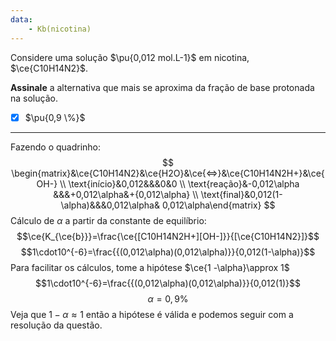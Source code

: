 ```yaml
---
data:
    - Kb(nicotina)
---
```


Considere uma solução $\pu{0,012 mol.L-1}$ em nicotina, $\ce{C10H14N2}$.

**Assinale** a alternativa que mais se aproxima da fração de base protonada na solução.

- [x] $\pu{0,9 \%}$

---

Fazendo o quadrinho:
$$
    \begin{matrix}&\ce{C10H14N2}&\ce{H2O}&\ce{<=>}&\ce{C10H14N2H+}&\ce{OH-} \\ \text{início}&0,012&&&0&0 \\ \text{reação}&-0,012\alpha &&&+0,012\alpha&+{0,012\alpha}  \\ \text{final}&0,012(1-\alpha)&&&0,012\alpha& 0,012\alpha\end{matrix}
$$
Cálculo de $\alpha$ a partir da constante de equilíbrio:
$$\ce{K_{\ce{b}}}=\frac{\ce{[C10H14N2H+][OH-]}}{[\ce{C10H14N2}]}$$
$$1\cdot10^{-6}=\frac{{(0,012\alpha)(0,012\alpha)}}{0,012(1-\alpha)}$$
Para facilitar os cálculos, tome a hipótese $\ce{1 -\alpha}\approx 1$ 
$$1\cdot10^{-6}=\frac{{(0,012\alpha)(0,012\alpha)}}{0,012(1)}$$
$$\alpha=0,9\%$$
Veja que $1-\alpha\approx 1$ então a hipótese é válida e podemos seguir com a resolução da questão.